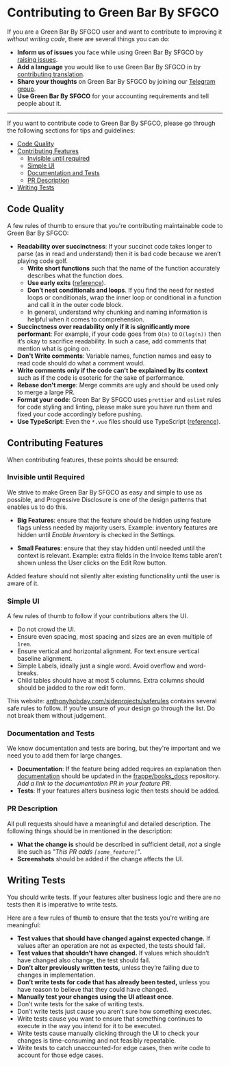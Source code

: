 # Contributing to Green Bar By SFGCO

If you are a Green Bar By SFGCO user and want to contribute to improving it _without
writing code_, there are several things you can do:

- **Inform us of issues** you face while using Green Bar By SFGCO by [raising issues](https://github.com/frappe/books/issues/new).
- **Add a language** you would like to use Green Bar By SFGCO in by [contributing translation](https://github.com/frappe/books/wiki/Contributing-Translations).
- **Share your thoughts** on Green Bar By SFGCO by joining our [Telegram group](https://t.me/frappebooks).
- **Use Green Bar By SFGCO** for your accounting requirements and tell people about it.

---

If you want to contribute code to Green Bar By SFGCO, please go through the following sections for tips and guidelines:

- [Code Quality](#code-quality)
- [Contributing Features](#contributing-features)
  - [Invisible until required](#invisible-until-required)
  - [Simple UI](#simple-ui)
  - [Documentation and Tests](#documentation-and-tests)
  - [PR Description](#pr-description)
- [Writing Tests](#writing-tests)

## Code Quality

A few rules of thumb to ensure that you're contributing maintainable code to Green Bar By SFGCO:

- **Readability over succinctness**: If your succinct code takes longer to parse (as
  in read and understand) then it is bad code because we aren’t playing code
  golf.
  - **Write short functions** such that the name of the function accurately describes
    what the function does.
  - **Use early exits** ([reference](https://softwareengineering.stackexchange.com/questions/18454/should-i-return-from-a-function-early-or-use-an-if-statement)).
  - **Don’t nest conditionals and loops**. If you find the need for
    nested loops or conditionals, wrap the inner loop or conditional in a function
    and call it in the outer code block.
  - In general, understand why chunking and naming information is helpful when it
    comes to comprehension.
- **Succinctness over readability only if it is significantly more performant**:
  For example, if your code goes from `O(n)` to `O(log(n))` then it’s okay to
  sacrifice readability. In such a case, add comments that mention what is going
  on.
- **Don't Write comments**: Variable names, function names and easy to read code
  should do what a comment would.
- **Write comments only if the code can't be explained by its context** such as
  if the code is esoteric for the sake of performance.
- **Rebase don't merge**: Merge commits are ugly and should be used only to
  merge a large PR.
- **Format your code**: Green Bar By SFGCO uses `prettier` and `eslint` rules for code
  styling and linting, please make sure you have run them and fixed your code
  accordingly before pushing.
- **Use TypeScript**: Even the `*.vue` files should use TypeScript ([reference](https://vuejs.org/guide/typescript/overview.html#usage-in-single-file-components)).

## Contributing Features

When contributing features, these points should be ensured:

### Invisible until Required

We strive to make Green Bar By SFGCO as easy and simple to use as possible, and
Progressive Disclosure is one of the design patterns that enables us to do this.

- **Big Features**: ensure that the feature should be hidden using feature
  flags unless needed by majority users. Example: inventory features are
  hidden until _Enable Inventory_ is checked in the Settings.

- **Small Features**: ensure that they stay hidden until needed until the
  context is relevant. Example: extra fields in the Invoice Items table aren't
  shown unless the User clicks on the Edit Row button.

Added feature should not silently alter existing functionality until the user is
aware of it.

### Simple UI

A few rules of thumb to follow if your contributions alters the UI.

- Do not crowd the UI.
- Ensure even spacing, most spacing and sizes are an even multiple of `1rem`.
- Ensure vertical and horizontal alignment. For text ensure vertical baseline
  alignment.
- Simple Labels, ideally just a single word. Avoid overflow and word-breaks.
- Child tables should have at most 5 columns. Extra columns should should be
  jadded to the row edit form.

This website:
[anthonyhobday.com/sideprojects/saferules](https://anthonyhobday.com/sideprojects/saferules/)
contains several safe rules to follow. If you're unsure of your design go
through the list. Do not break them without judgement.

### Documentation and Tests

We know documentation and tests are boring, but they're important and we need
you to add them for large changes.

- **Documentation**: If the feature being added requires an explanation then
  [documentation](https://docs.sfgco.sa/books/) should be updated in the
  [frappe/books_docs](https://github.com/frappe/books_docs) repository.
  _Add a link to the documentation PR in your feature PR._
- **Tests**: If your features alters business logic then tests should be added.

### PR Description

All pull requests should have a meaningful and detailed description. The following things should be in mentioned in the description:

- **What the change is** should be described in sufficient detail, _not_ a
  single line such as _"This PR adds `[some_feature]`"_.
- **Screenshots** should be added if the change affects the UI.

## Writing Tests

You should write tests. If your features alter business logic and there are no
tests then it is imperative to write tests.

Here are a few rules of thumb to ensure that the tests you're writing are meaningful:

- **Test values that should have changed against expected change.** If values
  after an operation are not as expected, the tests should fail.
- **Test values that shouldn’t have changed.** If values which shouldn’t have
  changed also change, the test should fail.
- **Don’t alter previously written tests,** unless they’re failing due to changes
  in implementation.
- **Don’t write tests for code that has already been tested,** unless you have
  reason to believe that they could have changed.
- **Manually test your changes using the UI atleast once**.
- Don’t write tests for the sake of writing tests.
- Don’t write tests just cause you aren’t sure how something executes.
- Write tests cause you want to ensure that something continues to execute in
  the way you intend for it to be executed.
- Write tests cause manually clicking through the UI to check your changes is
  time-consuming and not feasibly repeatable.
- Write tests to catch unaccounted-for edge cases, then write code to account
  for those edge cases.
